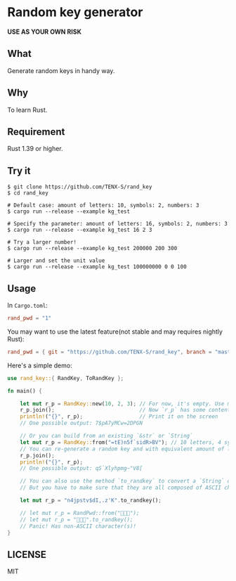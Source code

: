 # Random key generator


**USE AS YOUR OWN RISK**

## What

Generate random keys in handy way. 


## Why

To learn Rust.


## Requirement

Rust 1.39 or higher.


## Try it

```shell script
$ git clone https://github.com/TENX-S/rand_key
$ cd rand_key

# Default case: amount of letters: 10, symbols: 2, numbers: 3
$ cargo run --release --example kg_test

# Specify the parameter: amount of letters: 16, symbols: 2, numbers: 3
$ cargo run --release --example kg_test 16 2 3

# Try a larger number!
$ cargo run --release --example kg_test 200000 200 300

# Larger and set the unit value
$ cargo run --release --example kg_test 100000000 0 0 100
```


## Usage

In `Cargo.toml`:
```toml
rand_pwd = "1"
```

You may want to use the latest feature(not stable and may requires nightly Rust):
```toml
rand_pwd = { git = "https://github.com/TENX-S/rand_key", branch = "master" }
```

Here's a simple demo:
```rust
use rand_key::{ RandKey, ToRandKey };

fn main() {

    let mut r_p = RandKey::new(10, 2, 3); // For now, it's empty. Use method `join` to generate the key
    r_p.join();                           // Now `r_p` has some content, be kept in its `key` field
    println!("{}", r_p);                  // Print it on the screen
    // One possible output: 7$pA7yMCw=2DPGN

    // Or you can build from an existing `&str` or `String`
    let mut r_p = RandKey::from("=tE)n5f`sidR>BV"); // 10 letters, 4 symbols, 1 number
    // You can re-generate a random key and with equivalent amount of letters, symbols and numbers. Like below:
    r_p.join();
    println!("{}", r_p);
    // One possible output: qS`Xlyhpmg~"V8[

    // You can also use the method `to_randkey` to convert a `String` or `&str` to `RandPwd`
    // But you have to make sure that they are all composed of ASCII characters or it will return Err value.

    let mut r_p = "n4jpstv$dI,.z'K".to_randkey();

    // let mut r_p = RandPwd::from("🦀️🦀️🦀️");
    // let mut r_p = "🦀️🦀️🦀️".to_randkey();
    // Panic! Has non-ASCII character(s)!
}
```


## LICENSE
MIT
